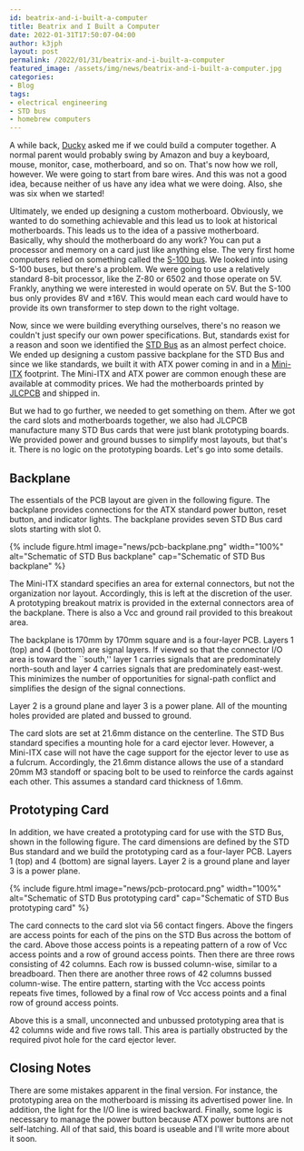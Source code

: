 ```yaml
---
id: beatrix-and-i-built-a-computer
title: Beatrix and I Built a Computer
date: 2022-01-31T17:50:07-04:00
author: k3jph
layout: post
permalink: /2022/01/31/beatrix-and-i-built-a-computer
featured_image: /assets/img/news/beatrix-and-i-built-a-computer.jpg
categories:
- Blog 
tags:
- electrical engineering
- STD bus
- homebrew computers
---
```


A while back, [Ducky](https://www.instagram.com/beatrixamiya/) asked
me if we could build a computer together.  A normal parent would
probably swing by Amazon and buy a keyboard, mouse, monitor, case,
motherboard, and so on.  That's now how we roll, however.  We were
going to start from bare wires.  And this was not a good idea,
because neither of us have any idea what we were doing.  Also, she was 
six when we started!

Ultimately, we ended up designing a custom motherboard.  Obviously,
we wanted to do something achievable and this lead us to look at
historical motherboards.  This leads us to the idea of a passive
motherboard.  Basically, why should the motherboard do any work?
You can put a processor and memory on a card just like anything
else.  The very first home computers relied on something called the
[S-100 bus](http://www.s100computers.com/).  We looked into using
S-100 buses, but there's a problem.  We were going to use a relatively
standard 8-bit processor, like the Z-80 or 6502 and those operate
on 5V.  Frankly, anything we were interested in would operate on
5V.  But the S-100 bus only provides 8V and &plusmn;16V.  This
would mean each card would have to provide its own transformer to
step down to the right voltage.

Now, since we were building everything ourselves, there's no reason
we couldn't just specify our own power specifications.  But, standards
exist for a reason and soon we identified the
[STD Bus](https://resources.winsystems.com/specs/std_section1.pdf) as
an almost perfect choice.  We ended up designing a custom passive
backplane for the STD Bus and since we like standards, we built it
with ATX power coming in and in a [Mini-ITX](https://www.mini-itx.com/)
footprint.  The Mini-ITX and ATX power are common enough these are 
available at commodity prices.  We had the motherboards printed by 
[JLCPCB](https://jlcpcb.com) and shipped in.

But we had to go further, we needed to get something on them.  After
we got the card slots and motherboards together, we also had JLCPCB
manufacture many STD Bus cards that were just blank prototyping
boards.  We provided power and ground busses to simplify most
layouts, but that's it.  There is no logic on the prototyping boards.
Let's go into some details.

## Backplane

The essentials of the PCB layout are given in the following figure.
The backplane provides connections for the ATX standard power button,
reset button, and indicator lights. The backplane provides seven
STD Bus card slots starting with slot 0.

{% include figure.html image="news/pcb-backplane.png" width="100%"
alt="Schematic of STD Bus backplane"
cap="Schematic of STD Bus backplane" %}

The Mini-ITX standard specifies an area for external connectors,
but not the organization nor layout.  Accordingly, this is left at
the discretion of the user.  A prototyping breakout matrix is
provided in the external connectors area of the backplane.  There
is also a Vcc and ground rail provided to this breakout area.

The backplane is 170mm by 170mm square and is a four-layer PCB.
Layers 1 (top) and 4 (bottom) are signal layers.  If viewed so that
the connector I/O area is toward the ``south,'' layer 1 carries
signals that are predominately north-south and layer 4 carries
signals that are predominately east-west.  This minimizes the number
of opportunities for signal-path conflict and simplifies the design
of the signal connections.

Layer 2 is a ground plane and layer 3 is a power plane.  All of the
mounting holes provided are plated and bussed to ground.

The card slots are set at 21.6mm distance on the centerline.   The
STD Bus standard specifies a mounting hole for a card ejector lever.
However, a Mini-ITX case will not have the cage support for the
ejector lever to use as a fulcrum.  Accordingly, the 21.6mm distance
allows the use of a standard 20mm M3 standoff or spacing bolt to
be used to reinforce the cards against each other.  This assumes a
standard card thickness of 1.6mm.

## Prototyping Card

In addition, we have created a prototyping card for use with the
STD Bus, shown in the following figure. The card dimensions are
defined by the STD Bus standard and we build the prototyping card
as a four-layer PCB.  Layers 1 (top) and 4 (bottom) are signal
layers.  Layer 2 is a ground plane and layer 3 is a power plane.

{% include figure.html image="news/pcb-protocard.png" width="100%"
alt="Schematic of STD Bus prototyping card"
cap="Schematic of STD Bus prototyping card" %}

The card connects to the card slot via 56 contact fingers.  Above
the fingers are access points for each of the pins on the STD Bus
across the bottom of the card.  Above those access points is a
repeating pattern of a row of Vcc access points and a row of ground
access points.  Then there are three rows consisting of 42 columns.
Each row is bussed column-wise, similar to a breadboard.  Then there
are another three rows of 42 columns bussed column-wise.  The entire
pattern, starting with the Vcc access points repeats five times,
followed by a final row of Vcc access points and a final row of
ground access points.

Above this is a small, unconnected and unbussed prototyping area
that is 42 columns wide and five rows tall.  This area is partially
obstructed by the required pivot hole for the card ejector lever.

## Closing Notes

There are some mistakes apparent in the final version.  For instance,
the prototyping area on the motherboard is missing its advertised
power line.  In addition, the light for the I/O line is wired
backward.  Finally, some logic is necessary to manage the power
button because ATX power buttons are not self-latching.  All of
that said, this board is useable and I'll write more about it soon.
